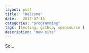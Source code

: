 ```yaml
---
layout: post
title:  "Welcome"
date:   2017-07-15 
categories: "programming"
tags: [testing, github, opensource ]  
description: "new site"
---
```

So...